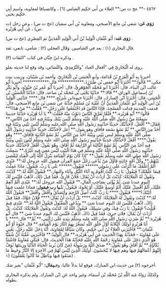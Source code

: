 ٤٥٦٢ -** عخ ت س:** العلاء بن أَبي حَكِيم الشامي (٦) ، وكانسيافا لمعاوية، واسم أَبِي حَكِيم يحيى.

**رَوَى عَن:** شفي بْن ماتع الأصبحي، ومعاوية بْن أَبي سفيان (عخ ت س) ، وعن رجل (ت س) ، عَن أَبِي هُرَيْرة.

**رَوَى عَنه:** أَبُو عُثْمَان الْوَلِيدُ بْنُ أَبي الْوَلِيدِ الْمَدَنِيُّ ثم المِصْرِي (عخ ت س) .

قال البخاري (١) : يعد في الشاميين. وَقَال العجلي (٢) : شامي، تابعي، ثقة.

وذكره ابنُ حِبَّان في كتاب "الثقات (٣) .

روى له الْبُخَارِيّ فِي "أفعال العباد "والتِّرْمِذِيّ، والنَّسَائي، وقد وقع لنا حديثه بعلو.

أخبرنا بِهِ أَبُو الْفَرَجِ بْنُ قُدَامَةَ، وأبو الْحَسَن بْن الْبُخَارِيّ، وأحمد بْن شَيْبَانَ، وزينب بنت مكي،** قَالُوا:** أَخْبَرَنَا أَبُو حفص بْن طَبَرْزَذَ،************ قال:************ أخبرنا أَبُو غالب ابْن البناء، قال: أَخْبَرَنَا أبو مُحَمَّد الْجَوْهَرِيُّ، قال: أخبرنا أَبُو عُمَر بْنُ حَيَّوَيْهِ، وأَبُو بَكْرِ بْنُ إسماعيل الوراق،** قَالا:** حَدَّثَنَا يَحْيَى بْن مُحَمَّد بْن صاعد، قال: حَدَّثَنَا الْحُسَيْن بْن الْحَسَن، قال: أَخْبَرَنَا ابْن المبارك، قال: أَخْبَرَنَا حيوةابن شُرَيْحٍ،**** قال:**** حَدَّثَنِي الْوَلِيدُ بْنُ أَبي الْوَلِيدِ أَبُو عُثْمَانَ الْمَدَنِيُّ أَنَّ عُقْبَةَ بْنَ مُسْلِمٍ حَدَّثَهُ عن شفي بْن ماتع الأصبحي، قال: قدمت المدينة فدلت الْمَسْجِدَ، فَإِذَا النَّاسُ قَدِ اجْتَمَعُوا عَلَى رَجُلٍ،** فَقُلْتُ:** مَنْ هَذَا؟** قَالُوا:** أَبُو هُرَيْرة،** فَلَمَّا تَفَرَّقَ النَّاسُ دَنَوْتُ مِنْهُ فَقُلْتُ:** يَا أبا هُرَيْرة حَدَّثَنَا حديبثا سَمِعْتَهُ مِنْ رَسُولِ اللَّهِ صَلَّى اللَّهُ عَلَيْهِ وسَلَّمَ لَيْسَ بَيْنَكَ وبَيْنَهُ فِيهِ أَحَدٌ مِنَ النَّاسِ،** فَقَالَ:** أَفْعَلُ، لأُحَدِّثَنَّكَ حَدِيثًا حَدَّثَنِيهِ رَسُول اللَّهِ صلى الله عليه وسَلَّمَ لَيْسَ بَيْنِي وبَيْنَهُ فِيهِ أَحَدٌ مِنَ النَّاسِ.** ثُمَّ نَشَغَ نشغة فأفاق وهو يقول:** أعل لأُحَدِّثَنَّكَ حَدِيثًا حَدَّثَنِيهِ رَسُولُ اللَّهِ صَلَّى اللَّهُ عَلَيْهِ وسَلَّمَ ليس بَيْنِي وبَيْنَهُ أَحَدٌ مِنَ النَّاسِ. ثُمَّ نَشَغَ الثَّانِيَةَ فَأَفَاقَ،**** وهُوَ يَقُولُ:**** أَفْعَلُ لأُحَدِّثَنَّكَ حَدِيثًا حَدَّثَنِيهِ رَسُول اللَّهِ صلى الله عليه وسَلَّمَ لَيْسَ بَيْنِي وبَيْنَهُ فِيهِ أَحَدٌ مِنَ النَّاسِ. ثُمَّ نَشَغَ الثَّالِثَةَ أَوِ الرَّابِعَةَ ثُمَّ أَفَاقَ، وهُوَ يَقُولُ: أَفْعَلُ لأُحَدِّثَنَّكَ حَدِيثًا حَدَّثَنِيهِ رَسُولُ اللَّهِ صَلَّى اللَّهُ عَلَيْهِ وسَلَّمَ فِي هَذَا الْبَيْتِ لَيْسَ مَعِي فِيهِ غَيْرُهُ،** سَمِعْتُ رَسُول اللَّهِ صلى الله عليه وسَلَّمَ يَقُولُ:** "إِذَا كَانَ يَوْمُ الْقِيَامَةِ يَنْزِلُ اللَّهُ إِلَى الْعِبَادِ لِيَقْضِيَ بَيْنَهُمْ،** وكُلُّ أُمَّةٍ جَاثِيَةٍ فَأَوَّلُ مَنْ يُدْعَى رَجُلٌ جَمَعَ القرآن فيقول الله عزوجل لَهُ:** عَبْدِي أَلَمْ أُعَلِّمُكَ مَا أَنْزَلْتَ عَلَى رَسُولِي****** فَيَقُولُ:****** بَلَى يَا رَبِّ. فَيَقُولُ: مَاذَا عَمِلْتَ فِيمَا عَلَّمْتُكَ؟ فَيَقُولُ: يَا رَبِّ كُنْتُ أَقُومُ بِهِ آنَاءَ اللَّيْلِ وآناء والنهار،** فَيَقُولُ اللَّهُ لَهُ:** كَذَبْتَ وتَقُولُ لَهُ الْمَلائِكَةُ: كَذَبْتَ بَلْ أَرَدْتَ أَنْ يُقَالَ: فُلانٌ قَارِئٌ، فَقَدْ قِيلَ ذَلِكَ، اذْهَبْ فَلَيْسَ لَكَ اليوم عندنا شئ. ثُمَّ يُؤْتَى بِصَاحِبِ الْمَالِ،** فَيَقُولُ الله عزوجل لَهُ:** عَبْدِي أَلَمْ أُنْعِمْ عَلَيْكَ، أَلَمْ أُفْضِلْ عَلَيْكَ أَلَمْ أُوسِعْ عَلَيْكَ، أَوْ نَحْوَهُ، فَيَقُولُ: بَلَى**يا رب فيقول:** فماذا علمت فِيمَا أَتَيْتُكَ؟**** فَيَقُولُ:**** يَا رَبِّ كُنْتُ أَصِلُ الرَّحِمَ وأَتَصَدَّقُ وأَفْعَلُ وأَفْعَلُ** فَيَقُولُ اللَّهُ لَهُ:** كَذَبْتَ وتَقُولُ لَهُ الْمَلائِكَةُ: كَذَبْتَ،**** بَلْ أَرَدْتَ أَنْ يُقَالَ:**** فُلانٌ جَوَّادٌ، فَقَدْ قِيلَ ذَاكَ، اذْهَبْ فَلَيْسَ لك اليوم عندنا شئ.** ويُدْعَى الْمَقْتُولُ فَيَقُولُ اللَّهُ لَهُ:** عَبْدِي فِيمَ قُتِلْتَ؟ فَيَقُولُ: يَا رَبِّ فِيكَ وفِي سَبِيلِكَ، فَيَقُولُ اللَّهُ لَهُ: كَذَبْتَ وتَقُولُ الْمَلائِكَةُ: كَذَبْتَ، بَلْ أَرَدْتَ أَنْ يُقَالَ: فلان جرئ، فَقَدْ قِيلَ ذَاكَ. اذْهَبْ فَلَيْسَ لك اليوم عندنا شئ.** قال أَبُو هُرَيْرة:** ثُمَّ ضَرَبَ رَسُول اللَّهِ صلى الله عليه وسَلَّمَ بِيَدِهِ عَلَى رُكْبَتِي،** ثُمَّ** قال:**** يَا أَبَا هُرَيْرة أُولِئَكَ الثَّلاثَةُ أَوَّلُ خَلْقِ اللَّهِ تُسَعَّرُ بِهِمُ النَّارَ يَوْمَ الْقِيَامَةِ.** قال حَيْوَةُ أَوْ أَبُو عُثْمَانَ:** فَأَخْبَرَنِي الْعَلاءُ بْنُ أَبي حَكِيمٍ، وكَانَ سَيَّافًا لِمُعَاوِيَةَ، أَنَّهُ دَخَلَ عَلَيْهِ رَجُلٌ، يَعْنِي عَلَى مُعَاوِيَةَ - فَحَدَّثَهُ بِهَذَا الْحَدِيثِ عَن أَبِي هُرَيْرة،** قال الْوَلِيدُ:** فَأَخْبَرَنِي عُقْبَةُ أَنَّ شُفَيًّا هُوَ الَّذِي دَخَلَ عَلَى مُعَاوِيَةَ رَحْمَةُ اللَّهِ عَلَيْهِ فَحَدَّثَهُ هَذَا الْحَدِيثَ، قال: فَبَكَى مُعَاوِيَةُ فَاشْتَدَّ بُكَاؤُهُ،** ثُمَّ أَفَاقَ وهُوَ يَقُولُ:** صَدَقَ اللَّهُ ورَسُولُهُ {مَنْ كَانَ يُرِيدُ الْحَيَاةَ الدُّنْيَا وزِينَتَهَا نُوَفِّ إِلَيْهِمْ أَعْمَالَهُمْ فِيهَا وهم فِيهَا لا يُبْخَسُونَ. أُولَئِكَ الَّذِينَ لَيْسَ لَهُمْ فِي الآخِرَةِ إِلا النَّارُ وحَبِطَ مَا صَنَعُوا فِيهَا وبَاطِلٌ مَا كَانُوا يَعْمَلُونَ) {١) .

أخرجوه (٢) من حديث ابن المبارك، فوقع لنا بدلاً عاليا، وفيه**قال:** "أَبُو عُثْمَان "بغير شك.

وكَذَلِكَ رَوَاهُ عَبد اللَّهِ بْنُ مُحَمَّد بْن أسماء، وغير واحد عَنِ ابْن المبارك. ولم يذكره البخاري بطوله.
